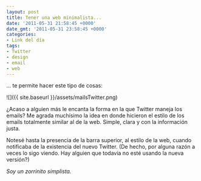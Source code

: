 ```yaml
---
layout: post
title: Tener una web minimalista...
date: '2011-05-31 21:58:45 +0000'
date_gmt: '2011-05-31 23:58:45 +0000'
categories:
- Link del día
tags:
- Twitter
- design
- email
- web
---
```


... te permite hacer este tipo de cosas:

![]({{ site.baseurl }}/assets/mailsTwitter.png)

¿Acaso a alguien más le encanta la forma en la que Twitter maneja los emails? Me agrada muchísimo la idea en donde hicieron el estilo de los emails totalmente similar al de la web. Simple, clara y con la información justa.

Notesé hasta la presencia de la barra superior, al estilo de la web, cuando notificaba de la existencia del nuevo Twitter. (De hecho, por alguna razón a veces lo sigo viendo. Hay alguien que todavía no esté usando la nueva versión?)

_Soy un zorrinito simplista._
